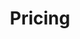 ---
title: Pricing
seo:
  page_description:
  canonical_url:
  featured_image:
  featured_image_alt:
  author_twitter_handle:
  open_graph_type:
  no_index: false
content_blocks:

  - _bookshop_name: global/faq
    title: Marco
    title_suffix: Legal
    description: We believe that a good email marketing strategy is the key to growth. So we’re helping you grow your business with tools and resources that make email marketing easy.
    FAQ:
      - title: Neutralidad en internet
        description: CONVERGENCIA DIGITAL SAS, se permite comunicar respecto al bloqueo de contenidos, que NO se realiza por ningún motivo guardando el principio de neutralidad en la prestación del servicio, salvo aquellos que por disposición legal se deba realizar (contenido de pornografía infantil con base en la ley 679 de 2001), sin el consentimiento expreso del usuario.
        link: ''
        linkTitle: ''
      - title: Seguridad en Internet
        description: ''
        link: /docs/Seguridad-en-Internet.pdf
        linkTitle: Seguridad en Internet
      - title: Condiciones Calidad y Aplicacion
        description: ''
        link: /docs/SISTEMA DE MEDIDA DE CALIDAD.pdf
        linkTitle: Sistema de medida de calidad

      - title: Medidor de velocidad de Internet
        description: ''
        link: https://www.speedtest.net/es
        linkTitle: Medir con SpeedTest  
        link2: https://etb.com/medidor/
        linkTitle2: Medidor de velocidad ETB 

      - title: Sistemas internos de seguridad
        description: ''
        link: /docs/filtradoURL.pdf
        linkTitle: Metodo filtrado de URLs
        link2: /docs/sistemaSeguridad.pdf
        linkTitle2: Sistema interno de seguridad 

---